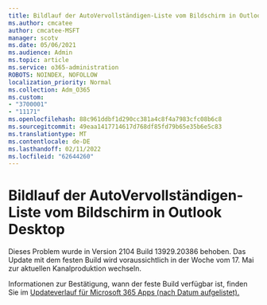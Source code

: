 ```yaml
---
title: Bildlauf der AutoVervollständigen-Liste vom Bildschirm in Outlook Desktop
ms.author: cmcatee
author: cmcatee-MSFT
manager: scotv
ms.date: 05/06/2021
ms.audience: Admin
ms.topic: article
ms.service: o365-administration
ROBOTS: NOINDEX, NOFOLLOW
localization_priority: Normal
ms.collection: Adm_O365
ms.custom:
- "3700001"
- "11171"
ms.openlocfilehash: 88c961ddbf1d290cc381a4c8f4a7983cfc08b6c8
ms.sourcegitcommit: 49eaa1417714617d768df85fd79b65e35b6e5c83
ms.translationtype: MT
ms.contentlocale: de-DE
ms.lasthandoff: 02/11/2022
ms.locfileid: "62644260"
---
```

# <a name="autocomplete-list-scrolls-off-the-screen-in-outlook-desktop"></a>Bildlauf der AutoVervollständigen-Liste vom Bildschirm in Outlook Desktop

Dieses Problem wurde in Version 2104 Build 13929.20386 behoben. Das Update mit dem festen Build wird voraussichtlich in der Woche vom 17. Mai zur aktuellen Kanalproduktion wechseln. 

Informationen zur Bestätigung, wann der feste Build verfügbar ist, finden Sie im [Updateverlauf für Microsoft 365 Apps (nach Datum aufgelistet).](https://docs.microsoft.com/officeupdates/update-history-microsoft365-apps-by-date)